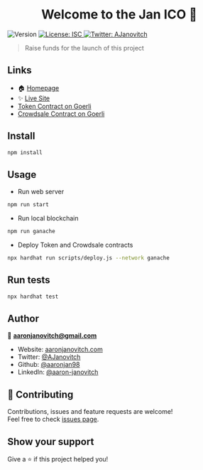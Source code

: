 <h1 align="center">Welcome to the Jan ICO 👋</h1>
<p>
  <img alt="Version" src="https://img.shields.io/badge/version-1.0.0-blue.svg?cacheSeconds=2592000" />
  <a href="#" target="_blank">
    <img alt="License: ISC" src="https://img.shields.io/badge/License-ISC-yellow.svg" />
  </a>
  <a href="https://twitter.com/AJanovitch" target="_blank">
    <img alt="Twitter: AJanovitch" src="https://img.shields.io/twitter/follow/AJanovitch.svg?style=social" />
  </a>
</p>

> Raise funds for the launch of this project

## Links

- 🏠 [Homepage](https://github.com/aaronjan98/crowdsale)
- ✨ [Live Site](https://gdhpw-lqaaa-aaaad-qe23a-cai.ic.fleek.co)
- [Token Contract on Goerli](https://goerli.etherscan.io/address/0x7A2184BcEEAFF3A5f581DA0C1871EbbBCab164D5)
- [Crowdsale Contract on Goerli](https://goerli.etherscan.io/address/0x0984420371a2976621Cd7f46281B7b43D318b0dD)

## Install

```sh
npm install
```

## Usage

- Run web server

```sh
npm run start
```

- Run local blockchain

```sh
npm run ganache
```

- Deploy Token and Crowdsale contracts

```sh
npx hardhat run scripts/deploy.js --network ganache
```

## Run tests

```sh
npx hardhat test
```

## Author

👤 **aaronjanovitch@gmail.com**

- Website: [aaronjanovitch.com](https://aaronjanovitch.com)
- Twitter: [@AJanovitch](https://twitter.com/AJanovitch)
- Github: [@aaronjan98](https://github.com/aaronjan98)
- LinkedIn: [@aaron-janovitch](https://linkedin.com/in/aaron-janovitch)

## 🤝 Contributing

Contributions, issues and feature requests are welcome!<br />Feel free to check [issues page](https://github.com/aaronjan98/crowdsale/issues).

## Show your support

Give a ⭐️ if this project helped you!
